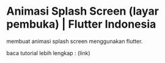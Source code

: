 # Animasi Splash Screen (layar pembuka) | Flutter Indonesia

membuat animasi splash screen menggunakan flutter.

baca tutorial lebih lengkap :
(link)
